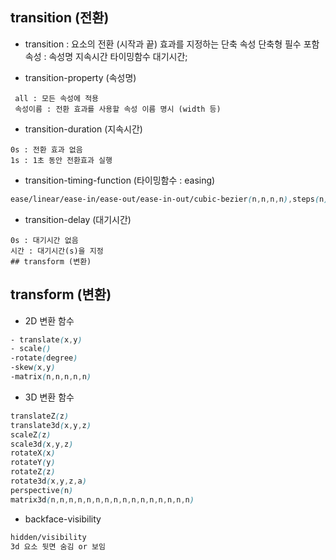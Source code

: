 ## transition (전환)

- transition : 요소의 전환 (시작과 끝) 효과를 지정하는 단축 속성
			   단축형 필수 포함 속성 : 속성명 지속시간 타이밍함수 대기시간;

- transition-property (속성명)
```
 all : 모든 속성에 적용 
 속성이름 : 전환 효과를 사용할 속성 이름 명시 (width 등)
```
- transition-duration (지속시간)
```
0s : 전환 효과 없음
1s : 1초 동안 전환효과 실행
```
- transition-timing-function (타이밍함수 : easing)
```css
ease/linear/ease-in/ease-out/ease-in-out/cubic-bezier(n,n,n,n),steps(n)
```
- transition-delay (대기시간)
```
0s : 대기시간 없음
시간 : 대기시간(s)을 지정
## transform (변환)
```
## transform (변환)
- 2D 변환 함수
```css
- translate(x,y)
- scale()
-rotate(degree)
-skew(x,y)
-matrix(n,n,n,n,n)
```
- 3D 변환 함수
```css
translateZ(z)
translate3d(x,y,z)
scaleZ(z)
scale3d(x,y,z)
rotateX(x)
rotateY(y)
rotateZ(z)
rotate3d(x,y,z,a)
perspective(n)
matrix3d(n,n,n,n,n,n,n,n,n,n,n,n,n,n,n,n)
```
- backface-visibility
```css
hidden/visibility
3d 요소 뒷면 숨김 or 보임
```
